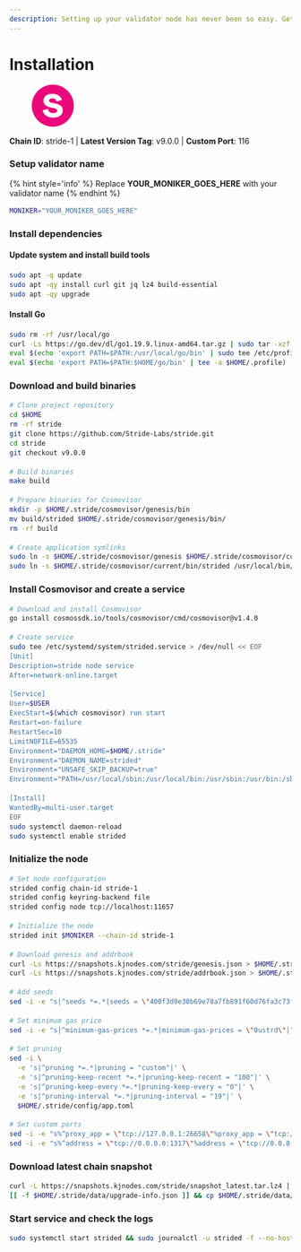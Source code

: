 ```yaml
---
description: Setting up your validator node has never been so easy. Get your validator running in minutes by following step by step instructions.
---
```


# Installation

<figure><img src="https://raw.githubusercontent.com/kj89/cosmos-images/main/logos/stride.png" alt=""><figcaption></figcaption></figure>

**Chain ID**: stride-1 | **Latest Version Tag**: v9.0.0 | **Custom Port**: 116

### Setup validator name

{% hint style='info' %}
Replace **YOUR_MONIKER_GOES_HERE** with your validator name
{% endhint %}

```bash
MONIKER="YOUR_MONIKER_GOES_HERE"
```

### Install dependencies

#### Update system and install build tools

```bash
sudo apt -q update
sudo apt -qy install curl git jq lz4 build-essential
sudo apt -qy upgrade
```

#### Install Go

```bash
sudo rm -rf /usr/local/go
curl -Ls https://go.dev/dl/go1.19.9.linux-amd64.tar.gz | sudo tar -xzf - -C /usr/local
eval $(echo 'export PATH=$PATH:/usr/local/go/bin' | sudo tee /etc/profile.d/golang.sh)
eval $(echo 'export PATH=$PATH:$HOME/go/bin' | tee -a $HOME/.profile)
```

### Download and build binaries

```bash
# Clone project repository
cd $HOME
rm -rf stride
git clone https://github.com/Stride-Labs/stride.git
cd stride
git checkout v9.0.0

# Build binaries
make build

# Prepare binaries for Cosmovisor
mkdir -p $HOME/.stride/cosmovisor/genesis/bin
mv build/strided $HOME/.stride/cosmovisor/genesis/bin/
rm -rf build

# Create application symlinks
sudo ln -s $HOME/.stride/cosmovisor/genesis $HOME/.stride/cosmovisor/current -f
sudo ln -s $HOME/.stride/cosmovisor/current/bin/strided /usr/local/bin/strided -f
```

### Install Cosmovisor and create a service

```bash
# Download and install Cosmovisor
go install cosmossdk.io/tools/cosmovisor/cmd/cosmovisor@v1.4.0

# Create service
sudo tee /etc/systemd/system/strided.service > /dev/null << EOF
[Unit]
Description=stride node service
After=network-online.target

[Service]
User=$USER
ExecStart=$(which cosmovisor) run start
Restart=on-failure
RestartSec=10
LimitNOFILE=65535
Environment="DAEMON_HOME=$HOME/.stride"
Environment="DAEMON_NAME=strided"
Environment="UNSAFE_SKIP_BACKUP=true"
Environment="PATH=/usr/local/sbin:/usr/local/bin:/usr/sbin:/usr/bin:/sbin:/bin:/usr/games:/usr/local/games:/snap/bin:$HOME/.stride/cosmovisor/current/bin"

[Install]
WantedBy=multi-user.target
EOF
sudo systemctl daemon-reload
sudo systemctl enable strided
```

### Initialize the node

```bash
# Set node configuration
strided config chain-id stride-1
strided config keyring-backend file
strided config node tcp://localhost:11657

# Initialize the node
strided init $MONIKER --chain-id stride-1

# Download genesis and addrbook
curl -Ls https://snapshots.kjnodes.com/stride/genesis.json > $HOME/.stride/config/genesis.json
curl -Ls https://snapshots.kjnodes.com/stride/addrbook.json > $HOME/.stride/config/addrbook.json

# Add seeds
sed -i -e "s|^seeds *=.*|seeds = \"400f3d9e30b69e78a7fb891f60d76fa3c73f0ecc@stride.rpc.kjnodes.com:11659\"|" $HOME/.stride/config/config.toml

# Set minimum gas price
sed -i -e "s|^minimum-gas-prices *=.*|minimum-gas-prices = \"0ustrd\"|" $HOME/.stride/config/app.toml

# Set pruning
sed -i \
  -e 's|^pruning *=.*|pruning = "custom"|' \
  -e 's|^pruning-keep-recent *=.*|pruning-keep-recent = "100"|' \
  -e 's|^pruning-keep-every *=.*|pruning-keep-every = "0"|' \
  -e 's|^pruning-interval *=.*|pruning-interval = "19"|' \
  $HOME/.stride/config/app.toml

# Set custom ports
sed -i -e "s%^proxy_app = \"tcp://127.0.0.1:26658\"%proxy_app = \"tcp://127.0.0.1:11658\"%; s%^laddr = \"tcp://127.0.0.1:26657\"%laddr = \"tcp://127.0.0.1:11657\"%; s%^pprof_laddr = \"localhost:6060\"%pprof_laddr = \"localhost:11660\"%; s%^laddr = \"tcp://0.0.0.0:26656\"%laddr = \"tcp://0.0.0.0:11656\"%; s%^prometheus_listen_addr = \":26660\"%prometheus_listen_addr = \":11666\"%" $HOME/.stride/config/config.toml
sed -i -e "s%^address = \"tcp://0.0.0.0:1317\"%address = \"tcp://0.0.0.0:11617\"%; s%^address = \":8080\"%address = \":11680\"%; s%^address = \"0.0.0.0:9090\"%address = \"0.0.0.0:11690\"%; s%^address = \"0.0.0.0:9091\"%address = \"0.0.0.0:11691\"%; s%:8545%:11645%; s%:8546%:11646%; s%:6065%:11665%" $HOME/.stride/config/app.toml
```

### Download latest chain snapshot

```bash
curl -L https://snapshots.kjnodes.com/stride/snapshot_latest.tar.lz4 | tar -Ilz4 -xf - -C $HOME/.stride
[[ -f $HOME/.stride/data/upgrade-info.json ]] && cp $HOME/.stride/data/upgrade-info.json $HOME/.stride/cosmovisor/genesis/upgrade-info.json
```

### Start service and check the logs

```bash
sudo systemctl start strided && sudo journalctl -u strided -f --no-hostname -o cat
```
